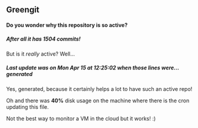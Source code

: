 ## Greengit

#### Do you wonder why this repository is so active?

##### After all it has 1504 commits!

But is it *really* active? Well...

##### Last update was on Mon Apr 15 at 12:25:02 when those lines were... generated

Yes, generated, because it certainly helps a lot to have such an active repo!

Oh and there was **40%** disk usage on the machine
where there is the cron updating this file.

Not the best way to monitor a VM in the cloud but it works! :)
